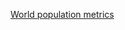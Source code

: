 [World population metrics](https://ourworldindata.org/grapher/population-by-age-group?time=earliest..2023) 

